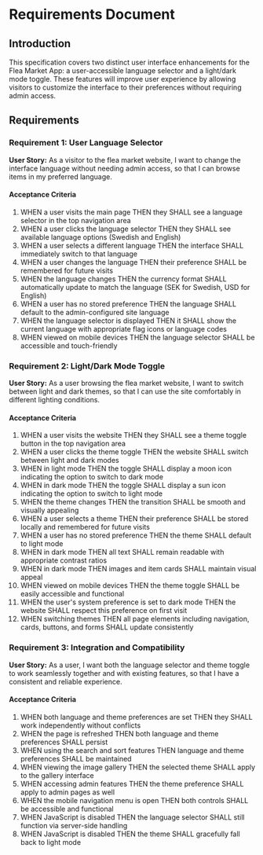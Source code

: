 # Requirements Document

## Introduction

This specification covers two distinct user interface enhancements for the Flea Market App: a user-accessible language selector and a light/dark mode toggle. These features will improve user experience by allowing visitors to customize the interface to their preferences without requiring admin access.

## Requirements

### Requirement 1: User Language Selector

**User Story:** As a visitor to the flea market website, I want to change the interface language without needing admin access, so that I can browse items in my preferred language.

#### Acceptance Criteria

1. WHEN a user visits the main page THEN they SHALL see a language selector in the top navigation area
2. WHEN a user clicks the language selector THEN they SHALL see available language options (Swedish and English)
3. WHEN a user selects a different language THEN the interface SHALL immediately switch to that language
4. WHEN a user changes the language THEN their preference SHALL be remembered for future visits
5. WHEN the language changes THEN the currency format SHALL automatically update to match the language (SEK for Swedish, USD for English)
6. WHEN a user has no stored preference THEN the language SHALL default to the admin-configured site language
7. WHEN the language selector is displayed THEN it SHALL show the current language with appropriate flag icons or language codes
8. WHEN viewed on mobile devices THEN the language selector SHALL be accessible and touch-friendly

### Requirement 2: Light/Dark Mode Toggle

**User Story:** As a user browsing the flea market website, I want to switch between light and dark themes, so that I can use the site comfortably in different lighting conditions.

#### Acceptance Criteria

1. WHEN a user visits the website THEN they SHALL see a theme toggle button in the top navigation area
2. WHEN a user clicks the theme toggle THEN the website SHALL switch between light and dark modes
3. WHEN in light mode THEN the toggle SHALL display a moon icon indicating the option to switch to dark mode
4. WHEN in dark mode THEN the toggle SHALL display a sun icon indicating the option to switch to light mode
5. WHEN the theme changes THEN the transition SHALL be smooth and visually appealing
6. WHEN a user selects a theme THEN their preference SHALL be stored locally and remembered for future visits
7. WHEN a user has no stored preference THEN the theme SHALL default to light mode
8. WHEN in dark mode THEN all text SHALL remain readable with appropriate contrast ratios
9. WHEN in dark mode THEN images and item cards SHALL maintain visual appeal
10. WHEN viewed on mobile devices THEN the theme toggle SHALL be easily accessible and functional
11. WHEN the user's system preference is set to dark mode THEN the website SHALL respect this preference on first visit
12. WHEN switching themes THEN all page elements including navigation, cards, buttons, and forms SHALL update consistently

### Requirement 3: Integration and Compatibility

**User Story:** As a user, I want both the language selector and theme toggle to work seamlessly together and with existing features, so that I have a consistent and reliable experience.

#### Acceptance Criteria

1. WHEN both language and theme preferences are set THEN they SHALL work independently without conflicts
2. WHEN the page is refreshed THEN both language and theme preferences SHALL persist
3. WHEN using the search and sort features THEN language and theme preferences SHALL be maintained
4. WHEN viewing the image gallery THEN the selected theme SHALL apply to the gallery interface
5. WHEN accessing admin features THEN the theme preference SHALL apply to admin pages as well
6. WHEN the mobile navigation menu is open THEN both controls SHALL be accessible and functional
7. WHEN JavaScript is disabled THEN the language selector SHALL still function via server-side handling
8. WHEN JavaScript is disabled THEN the theme SHALL gracefully fall back to light mode